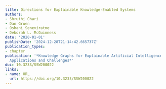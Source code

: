 ```yaml
---
title: Directions for Explainable Knowledge-Enabled Systems
authors:
- Shruthi Chari
- Dan Gruen
- Oshani Seneviratne
- Deborah L. McGuinness
date: '2020-01-01'
publishDate: '2024-12-28T21:14:42.665737Z'
publication_types:
- chapter
publication: '*Knowledge Graphs for Explainable Artificial Intelligence: Foundations,
  Applications and Challenges*'
doi: 10.3233/SSW200022
links:
- name: URL
  url: https://doi.org/10.3233/SSW200022
---
```


